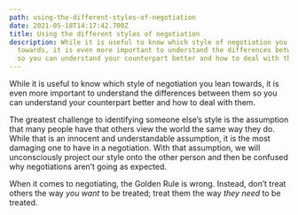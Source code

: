 ```yaml
---
path: using-the-different-styles-of-negotiation
date: 2021-05-18T14:17:42.700Z
title: Using the different styles of negotiation
description: While it is useful to know which style of negotiation you lean
  towards, it is even more important to understand the differences between them
  so you can understand your counterpart better and how to deal with them.
---
```

While it is useful to know which style of negotiation you lean towards, it is even more important to understand the differences between them so you can understand your counterpart better and how to deal with them.

The greatest challenge to identifying someone else’s style is the assumption that many people have that others view the world the same way they do. While that is an innocent and understandable assumption, it is the most damaging one to have in a negotiation. With that assumption, we will unconsciously project our style onto the other person and then be confused why negotiations aren’t going as expected.

When it comes to negotiating, the Golden Rule is wrong. Instead, don’t treat others the way *you want* to be treated; treat them the way *they need* to be treated.